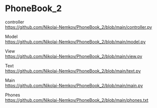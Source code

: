 # PhoneBook_2

controller     
https://github.com/Nikolai-Nemkov/PhoneBook_2/blob/main/controller.py

Model     
https://github.com/Nikolai-Nemkov/PhoneBook_2/blob/main/model.py

View    
https://github.com/Nikolai-Nemkov/PhoneBook_2/blob/main/view.py

Text     
https://github.com/Nikolai-Nemkov/PhoneBook_2/blob/main/text.py  

Main     
https://github.com/Nikolai-Nemkov/PhoneBook_2/blob/main/main.py

Phones     
https://github.com/Nikolai-Nemkov/PhoneBook_2/blob/main/phones.txt

 



